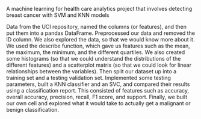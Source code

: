 A machine learning for health care analytics project that involves detecting breast cancer with SVM and KNN models

Data from the UCI repository, named the columns (or features), and then put them into a pandas DataFrame. Preprocessed our data and removed the ID column. We also explored the data, so that we would know more about it. We used the describe function, which gave us features such as the mean, the maximum, the minimum, and the different quartiles. We also created some histograms (so that we could understand the distributions of the different features) and a scatterplot matrix (so that we could look for linear relationships between the variables).
Then split our dataset up into a training set and a testing validation set. Implemented some testing parameters, built a KNN classifier and an SVC, and compared their results using a classification report. This consisted of features such as accuracy, overall accuracy, precision, recall, F1 score, and support. Finally, we built our own cell and explored what it would take to actually get a malignant or benign classification.

